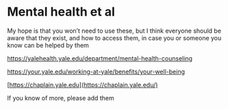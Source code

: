 # Mental health et al

My hope is that you won’t need to use these, but I think everyone should be aware that they exist, and how to access them, in case you or someone you know can be helped by them

https://yalehealth.yale.edu/department/mental-health-counseling

https://your.yale.edu/working-at-yale/benefits/your-well-being

[https://chaplain.yale.edu](https://chaplain.yale.edu/) 

If you know of more, please add them
